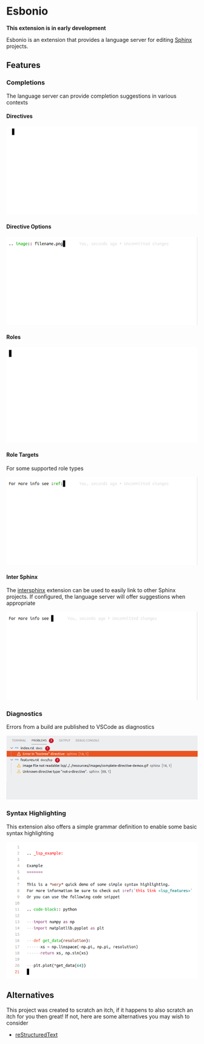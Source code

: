 # Esbonio

**This extension is in early development**

Esbonio is an extension that provides a language server for editing
[Sphinx](https://www.sphinx-doc.org/en/master/) projects.

## Features

### Completions

The language server can provide completion suggestions in various contexts
#### Directives

![Directive Completions](../resources/images/complete-directive-demo.gif)

#### Directive Options

![Directive Option Completions](../resources/images/complete-directive-options-demo.gif)

#### Roles

![Role Completions](../resources/images/complete-role-demo.gif)

#### Role Targets

For some supported role types

![Role Target Completions](../resources/images/complete-role-target-demo.gif)

#### Inter Sphinx

The [intersphinx](https://www.sphinx-doc.org/en/master/usage/extensions/intersphinx.html)
extension can be used to easily link to other Sphinx projects. If configured, the language
server will offer suggestions when appropriate

![InterSphinx Completions](../resources/images/complete-intersphinx-demo.gif)

### Diagnostics

Errors from a build are published to VSCode as diagnostics

![Diagnostics](../resources/images/diagnostic-sphinx-errors-demo.png)

### Syntax Highlighting

This extension also offers a simple grammar definition to enable some basic
syntax highlighting

![Syntax Highlighting](../resources/images/syntax-highlighting-demo.png)

## Alternatives

This project was created to scratch an itch, if it happens to also scratch an itch
for you then great! If not, here are some alternatives you may wish to consider

- [reStructuredText](https://marketplace.visualstudio.com/items?itemName=lextudio.restructuredtext)
